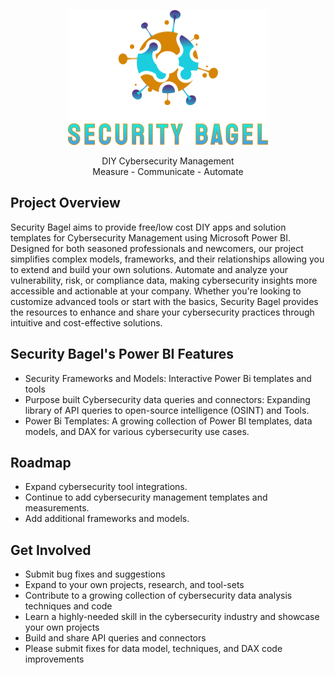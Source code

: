 <p align="center">
  <img src="https://github.com/SecurityBagel/SecurityBagel/blob/main/SecurityBagel.png"/>
</p>

<p align="center">
  DIY Cybersecurity Management
  <br>Measure - Communicate - Automate
</p>


## Project Overview

Security Bagel aims to provide free/low cost DIY apps and solution templates for Cybersecurity Management using Microsoft Power BI. Designed for both seasoned professionals and newcomers, our project simplifies complex models, frameworks, and their relationships allowing you to extend and build your own solutions. Automate and analyze your vulnerability, risk, or compliance data, making cybersecurity insights more accessible and actionable at your company. Whether you're looking to customize advanced tools or start with the basics, Security Bagel provides the resources to enhance and share your cybersecurity practices through intuitive and cost-effective solutions.

## Security Bagel's Power BI Features

- Security Frameworks and Models: Interactive Power Bi templates and tools 
- Purpose built Cybersecurity data queries and connectors: Expanding library of API queries to open-source intelligence (OSINT) and Tools. 
- Power Bi Templates: A growing collection of Power BI templates, data models, and DAX for various cybersecurity use cases.

## Roadmap

- Expand cybersecurity tool integrations.
- Continue to add cybersecurity management templates and measurements.
- Add additional frameworks and models.

## Get Involved
* Submit bug fixes and suggestions
* Expand to your own projects, research, and tool-sets
* Contribute to a growing collection of cybersecurity data analysis techniques and code
* Learn a highly-needed skill in the cybersecurity industry and showcase your own projects
* Build and share API queries and connectors
* Please submit fixes for data model, techniques, and DAX code improvements 
